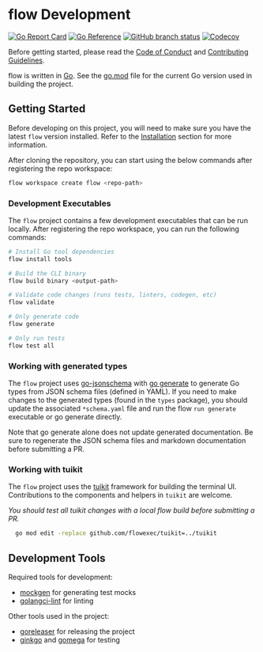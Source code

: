 # flow Development

[![Go Report Card](https://goreportcard.com/badge/github.com/flowexec/flow)](https://goreportcard.com/report/github.com/flowexec/flow)
[![Go Reference](https://pkg.go.dev/badge/github.com/flowexec/flow.svg)](https://pkg.go.dev/github.com/flowexec/flow)
[![GitHub branch status](https://img.shields.io/github/checks-status/flowexec/flow/main)](https://github.com/flowexec/flow/actions?query=branch%3Amain)
[![Codecov](https://img.shields.io/codecov/c/github/flowexec/flow)](https://app.codecov.io/gh/flowexec/flow)

Before getting started, please read the [Code of Conduct](../.github/CODE_OF_CONDUCT.md) and [Contributing Guidelines](../.github/CONTRIBUTING.md).

flow is written in [Go](https://golang.org/). See the [go.mod](../go.mod) file for the current Go version used in 
building the project.

## Getting Started

Before developing on this project, you will need to make sure you have the latest `flow` version installed.
Refer to the [Installation](installation.md) section for more information.

After cloning the repository, you can start using the below commands after registering the repo workspace:

```sh
flow workspace create flow <repo-path>
```

### Development Executables

The `flow` project contains a few development executables that can be run locally. After registering the repo
workspace, you can run the following commands:

```sh
# Install Go tool dependencies
flow install tools

# Build the CLI binary
flow build binary <output-path>

# Validate code changes (runs tests, linters, codegen, etc)
flow validate

# Only generate code
flow generate

# Only run tests
flow test all
```

### Working with generated types

The `flow` project uses [go-jsonschema](github.com/atombender/go-jsonschema) with [go generate](https://blog.golang.org/generate) 
to generate Go types from JSON schema files (defined in YAML). If you need to make changes to the generated types 
(found in the `types` package), you should update the associated `*schema.yaml` file and run the flow `run generate` executable
or go generate directly.

Note that go generate alone does not update generated documentation. 
Be sure to regenerate the JSON schema files and markdown documentation before submitting a PR.

### Working with tuikit

The `flow` project uses the [tuikit](tuikit.md) framework for building the terminal UI.
Contributions to the components and helpers in `tuikit` are welcome.

_You should test all tuikit changes with a local flow build before submitting a PR._
    
```sh
  go mod edit -replace github.com/flowexec/tuikit=../tuikit
```

## Development Tools

Required tools for development:

- [mockgen](https://github.com/uber-go/mock) for generating test mocks
- [golangci-lint](https://golangci-lint.run/) for linting

Other tools used in the project:
- [goreleaser](https://goreleaser.com/) for releasing the project
- [ginkgo](https://onsi.github.io/ginkgo/) and [gomega](https://onsi.github.io/gomega/) for testing
